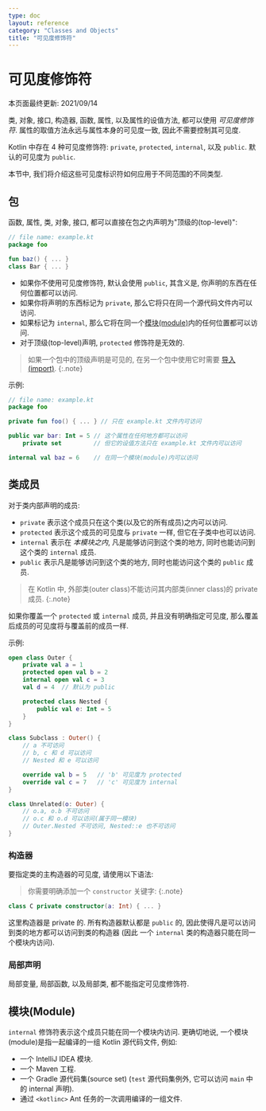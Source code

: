 ```yaml
---
type: doc
layout: reference
category: "Classes and Objects"
title: "可见度修饰符"
---
```


# 可见度修饰符

本页面最终更新: 2021/09/14

类, 对象, 接口, 构造器, 函数, 属性, 以及属性的设值方法, 都可以使用 *可见度修饰符*.
属性的取值方法永远与属性本身的可见度一致, 因此不需要控制其可见度.

Kotlin 中存在 4 种可见度修饰符: `private`, `protected`, `internal`, 以及 `public`.
默认的可见度为 `public`.

本节中, 我们将介绍这些可见度标识符如何应用于不同范围的不同类型.

## 包

函数, 属性, 类, 对象, 接口, 都可以直接在包之内声明为"顶级的(top-level)":

```kotlin
// file name: example.kt
package foo

fun baz() { ... }
class Bar { ... }
```

* 如果你不使用可见度修饰符, 默认会使用 `public`, 其含义是, 你声明的东西在任何位置都可以访问.
* 如果你将声明的东西标记为 `private`, 那么它将只在同一个源代码文件内可以访问.
* 如果标记为 `internal`, 那么它将在同一个[模块(module)](#modules)内的任何位置都可以访问.
* 对于顶级(top-level)声明, `protected` 修饰符是无效的.

> 如果一个包中的顶级声明是可见的, 在另一个包中使用它时需要 [导入(import)](packages.html#imports).
{:.note}

示例:

```kotlin
// file name: example.kt
package foo

private fun foo() { ... } // 只在 example.kt 文件内可访问

public var bar: Int = 5 // 这个属性在任何地方都可以访问
    private set         // 但它的设值方法只在 example.kt 文件内可以访问

internal val baz = 6    // 在同一个模块(module)内可以访问
```

## 类成员

对于类内部声明的成员:

* `private` 表示这个成员只在这个类(以及它的所有成员)之内可以访问.
* `protected` 表示这个成员的可见度与 `private` 一样, 但它在子类中也可以访问.
* `internal` 表示在 *本模块之内*, 凡是能够访问到这个类的地方, 同时也能访问到这个类的 `internal` 成员.
* `public` 表示凡是能够访问到这个类的地方, 同时也能访问这个类的 `public` 成员.

> 在 Kotlin 中, 外部类(outer class)不能访问其内部类(inner class)的 private 成员.
{:.note}

如果你覆盖一个 `protected` 或 `internal` 成员, 并且没有明确指定可见度,
那么覆盖后成员的可见度将与覆盖前的成员一样.

示例:

```kotlin
open class Outer {
    private val a = 1
    protected open val b = 2
    internal open val c = 3
    val d = 4  // 默认为 public

    protected class Nested {
        public val e: Int = 5
    }
}

class Subclass : Outer() {
    // a 不可访问
    // b, c 和 d 可以访问
    // Nested 和 e 可以访问

    override val b = 5   // 'b' 可见度为 protected
    override val c = 7   // 'c' 可见度为 internal
}

class Unrelated(o: Outer) {
    // o.a, o.b 不可访问
    // o.c 和 o.d 可以访问(属于同一模块)
    // Outer.Nested 不可访问, Nested::e 也不可访问
}
```

### 构造器

要指定类的主构造器的可见度, 请使用以下语法:

> 你需要明确添加一个 `constructor` 关键字:
{:.note}

```kotlin
class C private constructor(a: Int) { ... }
```

这里构造器是 private 的. 所有构造器默认都是 `public` 的,
因此使得凡是可以访问到类的地方都可以访问到类的构造器
(因此 一个 `internal` 类的构造器只能在同一个模块内访问).

### 局部声明

局部变量, 局部函数, 以及局部类, 都不能指定可见度修饰符.


## 模块(Module)

`internal` 修饰符表示这个成员只能在同一个模块内访问.
更确切地说, 一个模块(module)是指一起编译的一组 Kotlin 源代码文件, 例如:

* 一个 IntelliJ IDEA 模块.
* 一个 Maven 工程.
* 一个 Gradle 源代码集(source set) (`test` 源代码集例外, 它可以访问 `main` 中的 internal 声明).
* 通过 `<kotlinc>` Ant 任务的一次调用编译的一组文件.
